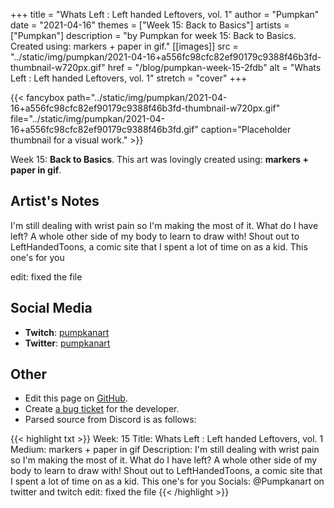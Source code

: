 +++
title =       "Whats Left : Left handed Leftovers, vol. 1"
author =      "Pumpkan"
date =        "2021-04-16"
themes =      ["Week 15: Back to Basics"]
artists =     ["Pumpkan"]
description = "by Pumpkan for week 15: Back to Basics. Created using: markers + paper in gif."
[[images]]
              src = "../static/img/pumpkan/2021-04-16+a556fc98cfc82ef90179c9388f46b3fd-thumbnail-w720px.gif"
              href = "/blog/pumpkan-week-15-2fdb"
              alt = "Whats Left : Left handed Leftovers, vol. 1"
              stretch = "cover"
+++


{{< fancybox path="../static/img/pumpkan/2021-04-16+a556fc98cfc82ef90179c9388f46b3fd-thumbnail-w720px.gif" file="../static/img/pumpkan/2021-04-16+a556fc98cfc82ef90179c9388f46b3fd.gif" caption="Placeholder thumbnail for a visual work." >}}


Week 15: **Back to Basics**. This art was lovingly created using: **markers + paper in gif**.

## Artist's Notes

I'm still dealing with wrist pain so I'm making the most of it. What do I have left? A whole other side of my body to learn to draw with! Shout out to LeftHandedToons, a comic site that I spent a lot of time on as a kid. This one's for you 

edit: fixed the file

## Social Media

- **Twitch**: <a href='https://twitch.tv/pumpkanart' target='_blank'>pumpkanart</a>
- **Twitter**: <a href='https://twitter.com/pumpkanart' target='_blank'>pumpkanart</a>

## Other

- Edit this page on [GitHub](https://github.com/teaminkling/web-refresh/edit/main/content/blog/pumpkan-week-15-2fdb.md).
- Create [a bug ticket](https://github.com/teaminkling/web-refresh/issues/new?assignees=&labels=bug&template=problem-report.md&title=) for the developer.
- Parsed source from Discord is as follows:

{{< highlight txt >}}
Week: 15
Title: Whats Left : Left handed Leftovers, vol. 1
Medium: markers + paper in gif 
Description: I'm still dealing with wrist pain so I'm making the most of it. What do I have left? A whole other side of my body to learn to draw with! Shout out to LeftHandedToons, a comic site that I spent a lot of time on as a kid. This one's for you 
Socials: @Pumpkanart on twitter and twitch
edit: fixed the file
{{< /highlight >}}